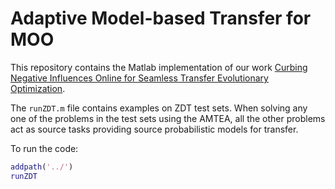 # Adaptive Model-based Transfer for MOO

This repository contains the Matlab implementation of our work [Curbing Negative Influences Online for Seamless Transfer Evolutionary Optimization](https://www.researchgate.net/publication/326846571_Curbing_Negative_Influences_Online_for_Seamless_Transfer_Evolutionary_Optimization).

The `runZDT.m` file contains examples on ZDT test sets. When solving any one of the problems in the test sets using the AMTEA, all the other problems act as source tasks providing source probabilistic models for transfer.

To run the code:
```matlab
addpath('../')
runZDT
```